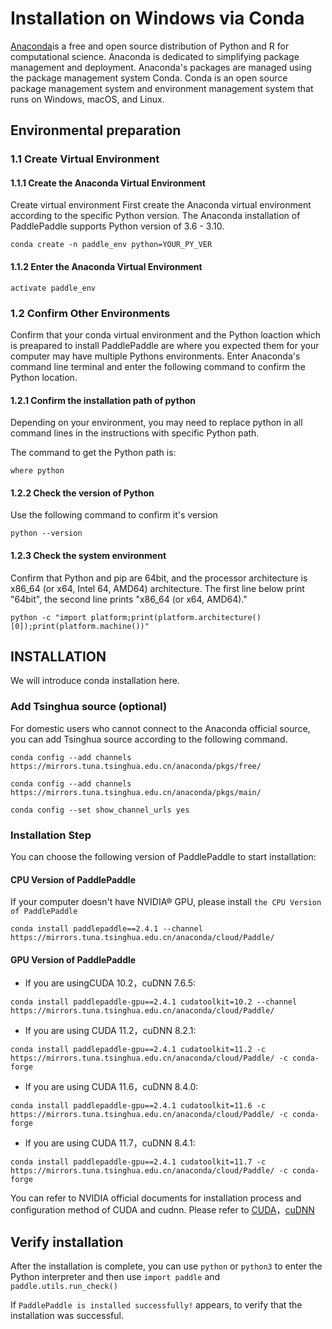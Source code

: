 # Installation on Windows via Conda

[Anaconda](https://www.anaconda.com/)is a free and open source distribution of Python and R for computational science. Anaconda is dedicated to simplifying package management and deployment. Anaconda's packages are managed using the package management system Conda. Conda is an open source package management system and environment management system that runs on Windows, macOS, and Linux.



## Environmental preparation

### 1.1 Create Virtual Environment

#### 1.1.1 Create the Anaconda Virtual Environment

Create virtual environment First create the Anaconda virtual environment according to the specific Python version. The Anaconda installation of PaddlePaddle supports Python version of 3.6 - 3.10.

```
conda create -n paddle_env python=YOUR_PY_VER
```



#### 1.1.2 Enter the Anaconda Virtual Environment

```
activate paddle_env
```



### 1.2 Confirm Other Environments

Confirm that your conda virtual environment and the Python loaction which is preapared to install PaddlePaddle are where you expected them for your computer may have multiple Pythons environments. Enter Anaconda's command line terminal and enter the following command to confirm the Python location.

#### 1.2.1 Confirm the installation path of python

Depending on your environment, you may need to replace python in all command lines in the instructions with specific Python path.

The command to get the Python path is:

```
where python
```



#### 1.2.2 Check the version of Python

Use the following command to confirm it's version

```
python --version
```



#### 1.2.3 Check the system environment

Confirm that Python and pip are 64bit, and the processor architecture is x86_64 (or x64, Intel 64, AMD64) architecture. The first line below print "64bit", the second line prints "x86_64 (or x64, AMD64)."


```
python -c "import platform;print(platform.architecture()[0]);print(platform.machine())"
```





## INSTALLATION

We will introduce conda installation here.

### Add Tsinghua source (optional)

For domestic users who cannot connect to the Anaconda official source, you can add Tsinghua source according to the following command.


```
conda config --add channels https://mirrors.tuna.tsinghua.edu.cn/anaconda/pkgs/free/
```
```
conda config --add channels https://mirrors.tuna.tsinghua.edu.cn/anaconda/pkgs/main/
```
```
conda config --set show_channel_urls yes
```


### Installation Step

You can choose the following version of PaddlePaddle to start installation:



#### CPU Version of PaddlePaddle

If your computer doesn't have NVIDIA® GPU, please install `the CPU Version of PaddlePaddle`

```
conda install paddlepaddle==2.4.1 --channel https://mirrors.tuna.tsinghua.edu.cn/anaconda/cloud/Paddle/
```




#### GPU Version of PaddlePaddle


*  If you are usingCUDA 10.2，cuDNN 7.6.5:

  ```
  conda install paddlepaddle-gpu==2.4.1 cudatoolkit=10.2 --channel https://mirrors.tuna.tsinghua.edu.cn/anaconda/cloud/Paddle/
  ```

*  If you are using CUDA 11.2，cuDNN 8.2.1:

  ```
  conda install paddlepaddle-gpu==2.4.1 cudatoolkit=11.2 -c https://mirrors.tuna.tsinghua.edu.cn/anaconda/cloud/Paddle/ -c conda-forge
  ```

*  If you are using CUDA 11.6，cuDNN 8.4.0:

  ```
  conda install paddlepaddle-gpu==2.4.1 cudatoolkit=11.6 -c https://mirrors.tuna.tsinghua.edu.cn/anaconda/cloud/Paddle/ -c conda-forge
  ```

*  If you are using CUDA 11.7，cuDNN 8.4.1:

  ```
  conda install paddlepaddle-gpu==2.4.1 cudatoolkit=11.7 -c https://mirrors.tuna.tsinghua.edu.cn/anaconda/cloud/Paddle/ -c conda-forge
  ```

You can refer to NVIDIA official documents for installation process and configuration method of CUDA and cudnn. Please refer to [CUDA](https://docs.nvidia.com/cuda/cuda-installation-guide-linux/)，[cuDNN](https://docs.nvidia.com/deeplearning/sdk/cudnn-install/)


## Verify installation

After the installation is complete, you can use `python` or `python3` to enter the Python interpreter and then use `import paddle` and `paddle.utils.run_check()`

If `PaddlePaddle is installed successfully!` appears, to verify that the installation was successful.
